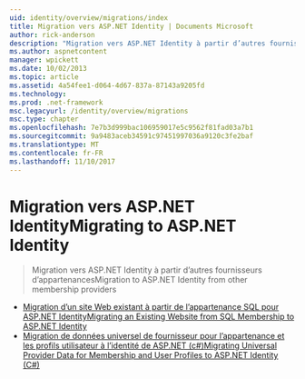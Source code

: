 ```yaml
---
uid: identity/overview/migrations/index
title: Migration vers ASP.NET Identity | Documents Microsoft
author: rick-anderson
description: "Migration vers ASP.NET Identity à partir d’autres fournisseurs d’appartenances"
ms.author: aspnetcontent
manager: wpickett
ms.date: 10/02/2013
ms.topic: article
ms.assetid: 4a54fee1-d064-4d67-837a-87143a9205fd
ms.technology: 
ms.prod: .net-framework
msc.legacyurl: /identity/overview/migrations
msc.type: chapter
ms.openlocfilehash: 7e7b3d999bac106959017e5c9562f81fad03a7b1
ms.sourcegitcommit: 9a9483aceb34591c97451997036a9120c3fe2baf
ms.translationtype: MT
ms.contentlocale: fr-FR
ms.lasthandoff: 11/10/2017
---
```

<a name="migrating-to-aspnet-identity"></a><span data-ttu-id="ae283-103">Migration vers ASP.NET Identity</span><span class="sxs-lookup"><span data-stu-id="ae283-103">Migrating to ASP.NET Identity</span></span>
====================
> <span data-ttu-id="ae283-104">Migration vers ASP.NET Identity à partir d’autres fournisseurs d’appartenances</span><span class="sxs-lookup"><span data-stu-id="ae283-104">Migration to ASP.NET Identity from other membership providers</span></span>


- [<span data-ttu-id="ae283-105">Migration d’un site Web existant à partir de l’appartenance SQL pour ASP.NET Identity</span><span class="sxs-lookup"><span data-stu-id="ae283-105">Migrating an Existing Website from SQL Membership to ASP.NET Identity</span></span>](migrating-an-existing-website-from-sql-membership-to-aspnet-identity.md)
- [<span data-ttu-id="ae283-106">Migration de données universel de fournisseur pour l’appartenance et les profils utilisateur à l’identité de ASP.NET (c#)</span><span class="sxs-lookup"><span data-stu-id="ae283-106">Migrating Universal Provider Data for Membership and User Profiles to ASP.NET Identity (C#)</span></span>](migrating-universal-provider-data-for-membership-and-user-profiles-to-aspnet-identity.md)
